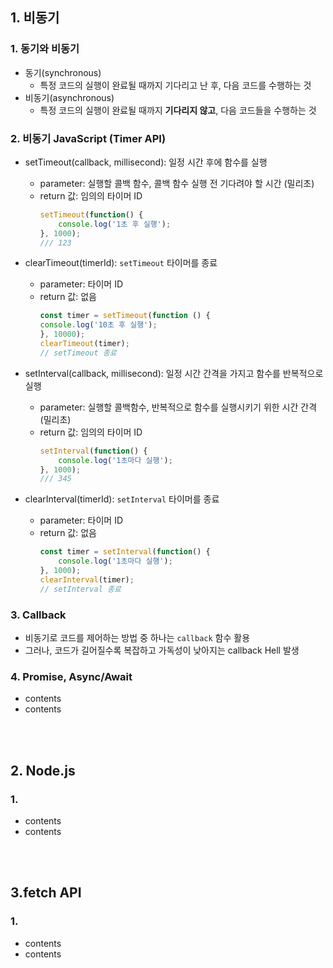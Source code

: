 ## **1. 비동기**
### 1. 동기와 비동기
- 동기(synchronous)
  - 특정 코드의 실행이 완료될 때까지 기다리고 난 후, 다음 코드를 수행하는 것
- 비동기(asynchronous)
  - 특정 코드의 실행이 완료될 때까지 **기다리지 않고**, 다음 코드들을 수행하는 것

### 2. 비동기 JavaScript (Timer API)
- setTimeout(callback, millisecond): 일정 시간 후에 함수를 실행
  - parameter: 실행할 콜백 함수, 콜백 함수 실행 전 기다려야 할 시간 (밀리초)
  - return 값: 임의의 타이머 ID
    ```javascript
    setTimeout(function() {
        console.log('1초 후 실행');
    }, 1000); 
    /// 123
    ```

- clearTimeout(timerId): `setTimeout` 타이머를 종료
  - parameter: 타이머 ID
  - return 값: 없음
    ```javascript
    const timer = setTimeout(function () {
    console.log('10초 후 실행');
    }, 10000);
    clearTimeout(timer);
    // setTimeout 종료
    ```

- setInterval(callback, millisecond): 일정 시간 간격을 가지고 함수를 반복적으로 실행
  - parameter: 실행할 콜백함수, 반복적으로 함수를 실행시키기 위한 시간 간격 (밀리초)
  - return 값: 임의의 타이머 ID
    ```javascript
    setInterval(function() {
        console.log('1초마다 실행');
    }, 1000);
    /// 345
    ```

- clearInterval(timerId): `setInterval` 타이머를 종료
  - parameter: 타이머 ID
  - return 값: 없음
    ```javascript
    const timer = setInterval(function() {
        console.log('1초마다 실행');
    }, 1000);
    clearInterval(timer);
    // setInterval 종료
    ```

### 3. Callback
- 비동기로 코드를 제어하는 방법 중 하나는 `callback` 함수 활용
- 그러나, 코드가 길어질수록 복잡하고 가독성이 낮아지는 callback Hell 발생

### 4. Promise, Async/Await
- contents
- contents

<br/><br/>

## **2. Node.js**
### 1. 
- contents
- contents

<br/><br/>

## **3.fetch API**
### 1. 
- contents
- contents